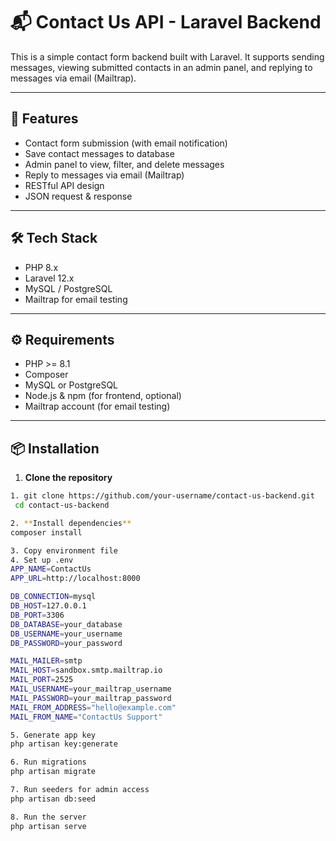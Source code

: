 # 📬 Contact Us API - Laravel Backend

This is a simple contact form backend built with Laravel. It supports sending messages, viewing submitted contacts in an admin panel, and replying to messages via email (Mailtrap).

---

## 🚀 Features

- Contact form submission (with email notification)
- Save contact messages to database
- Admin panel to view, filter, and delete messages
- Reply to messages via email (Mailtrap)
- RESTful API design
- JSON request & response

---

## 🛠️ Tech Stack

- PHP 8.x
- Laravel 12.x
- MySQL / PostgreSQL
- Mailtrap for email testing

---

## ⚙️ Requirements

- PHP >= 8.1
- Composer
- MySQL or PostgreSQL
- Node.js & npm (for frontend, optional)
- Mailtrap account (for email testing)

---

## 📦 Installation

1. **Clone the repository**

```bash
1. git clone https://github.com/your-username/contact-us-backend.git
 cd contact-us-backend

2. **Install dependencies**
composer install

3. Copy environment file
4. Set up .env
APP_NAME=ContactUs
APP_URL=http://localhost:8000

DB_CONNECTION=mysql
DB_HOST=127.0.0.1
DB_PORT=3306
DB_DATABASE=your_database
DB_USERNAME=your_username
DB_PASSWORD=your_password

MAIL_MAILER=smtp
MAIL_HOST=sandbox.smtp.mailtrap.io
MAIL_PORT=2525
MAIL_USERNAME=your_mailtrap_username
MAIL_PASSWORD=your_mailtrap_password
MAIL_FROM_ADDRESS="hello@example.com"
MAIL_FROM_NAME="ContactUs Support"

5. Generate app key
php artisan key:generate

6. Run migrations
php artisan migrate

7. Run seeders for admin access
php artisan db:seed

8. Run the server
php artisan serve
